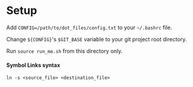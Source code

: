 # Setup
Add `CONFIG=/path/to/dot_files/config.txt` to your `~/.bashrc` file.

Change `${CONFIG}`'s `$GIT_BASE` variable to your git project root directory.

Run `source run_me.sh` from this directory only.

#### Symbol Links syntax
`ln -s <source_file> <destination_file>`
